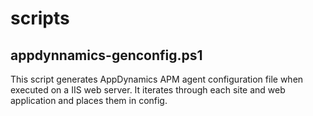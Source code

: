 # scripts

## appdynnamics-genconfig.ps1

This script generates AppDynamics APM agent configuration file when executed on a IIS web server. It iterates through each site and web application and places them in config.
